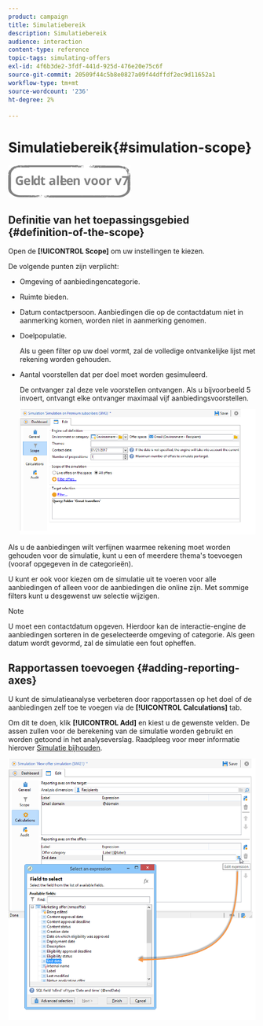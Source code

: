 ```yaml
---
product: campaign
title: Simulatiebereik
description: Simulatiebereik
audience: interaction
content-type: reference
topic-tags: simulating-offers
exl-id: 4f6b3de2-3fdf-441d-925d-476e20e75c6f
source-git-commit: 20509f44c5b8e0827a09f44dffdf2ec9d11652a1
workflow-type: tm+mt
source-wordcount: '236'
ht-degree: 2%

---
```


# Simulatiebereik{#simulation-scope}

![](../../assets/v7-only.svg)

## Definitie van het toepassingsgebied {#definition-of-the-scope}

Open de **[!UICONTROL Scope]** om uw instellingen te kiezen.

De volgende punten zijn verplicht:

* Omgeving of aanbiedingencategorie.
* Ruimte bieden.
* Datum contactpersoon. Aanbiedingen die op de contactdatum niet in aanmerking komen, worden niet in aanmerking genomen.
* Doelpopulatie.

   Als u geen filter op uw doel vormt, zal de volledige ontvankelijke lijst met rekening worden gehouden.

* Aantal voorstellen dat per doel moet worden gesimuleerd.

   De ontvanger zal deze vele voorstellen ontvangen. Als u bijvoorbeeld 5 invoert, ontvangt elke ontvanger maximaal vijf aanbiedingsvoorstellen.

   ![](assets/offer_simulation_009.png)

Als u de aanbiedingen wilt verfijnen waarmee rekening moet worden gehouden voor de simulatie, kunt u een of meerdere thema&#39;s toevoegen (vooraf opgegeven in de categorieën).

U kunt er ook voor kiezen om de simulatie uit te voeren voor alle aanbiedingen of alleen voor de aanbiedingen die online zijn. Met sommige filters kunt u desgewenst uw selectie wijzigen.

>[!NOTE]
>
>U moet een contactdatum opgeven. Hierdoor kan de interactie-engine de aanbiedingen sorteren in de geselecteerde omgeving of categorie. Als geen datum wordt gevormd, zal de simulatie een fout opheffen.

## Rapportassen toevoegen {#adding-reporting-axes}

U kunt de simulatieanalyse verbeteren door rapportassen op het doel of de aanbiedingen zelf toe te voegen via de **[!UICONTROL Calculations]** tab.

Om dit te doen, klik **[!UICONTROL Add]** en kiest u de gewenste velden. De assen zullen voor de berekening van de simulatie worden gebruikt en worden getoond in het analyseverslag. Raadpleeg voor meer informatie hierover [Simulatie bijhouden](../../interaction/using/simulation-tracking.md).

![](assets/offer_simulation_011.png)
